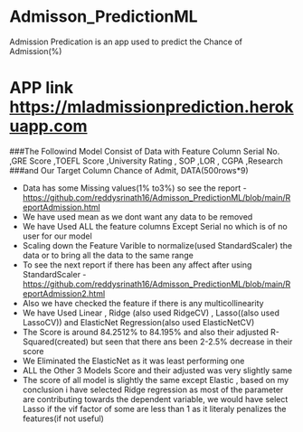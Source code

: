 # Admisson_PredictionML
Admission Predication  is an app used to predict the Chance of Admission(%)
# APP link   https://mladmissionprediction.herokuapp.com


###The Followind Model Consist of Data with  Feature Column Serial No.	,GRE Score	,TOEFL Score	,University Rating ,	SOP	,LOR ,	CGPA	,Research	 
###and Our Target Column Chance of Admit, DATA(500rows*9)

* Data has some Missing values(1% to3%) so see the report - https://github.com/reddysrinath16/Admisson_PredictionML/blob/main/ReportAdmission.html
* We have used mean as we dont want any data to be removed
* We have Used ALL the feature columns Except Serial no which is of no user for our model
* Scaling down the Feature Varible to normalize(used StandardScaler) the data or to bring all the data to the same range
* To see the next report if there has been any affect after using StandardScaler - https://github.com/reddysrinath16/Admisson_PredictionML/blob/main/ReportAdmission2.html
* Also we have checked the feature if there is any multicollinearity
* We have Used Linear , Ridge (also used RidgeCV) , Lasso((also used LassoCV)) and ElasticNet Regression(also used ElasticNetCV)
* The Score is around 84.2512% to 84.195%  and also their adjusted R-Squared(created) but seen that there ans been 2-2.5% decrease in their score
* We Eliminated the ElasticNet as it was least performing one
* ALL the Other 3 Models Score and their adjusted was very slightly same
* The score of all model is slightly the same except Elastic , based on my conclusion i have selected Ridge regression as most of the parameter are contributing towards the dependent variable, we would have select Lasso if the vif factor of some are less than 1 as it literaly penalizes the features(if not useful)




